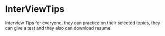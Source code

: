 # InterViewTips
Interview Tips for everyone, they can practice on their selected topics, they can give a test and they also can download resume.
